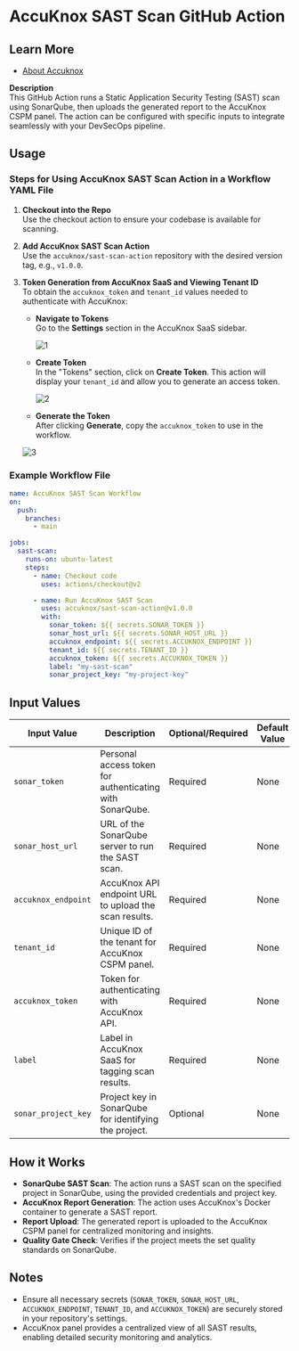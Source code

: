 # AccuKnox SAST Scan GitHub Action

## Learn More

- [About Accuknox](https://www.accuknox.com/)

**Description**  
This GitHub Action runs a Static Application Security Testing (SAST) scan using SonarQube, then uploads the generated report to the AccuKnox CSPM panel. The action can be configured with specific inputs to integrate seamlessly with your DevSecOps pipeline.

## Usage

### Steps for Using AccuKnox SAST Scan Action in a Workflow YAML File

1. **Checkout into the Repo**  
   Use the checkout action to ensure your codebase is available for scanning.
   
2. **Add AccuKnox SAST Scan Action**  
   Use the `accuknox/sast-scan-action` repository with the desired version tag, e.g., `v1.0.0`.

3. **Token Generation from AccuKnox SaaS and Viewing Tenant ID**  
   To obtain the `accuknox_token` and `tenant_id` values needed to authenticate with AccuKnox:
   
   - **Navigate to Tokens**  
     Go to the **Settings** section in the AccuKnox SaaS sidebar.

     ![1](https://github.com/udit-uniyal/container-scan-action/assets/115368361/8f4e188b-d9f3-4404-83af-134d5dc1417a)
   
   - **Create Token**  
     In the "Tokens" section, click on **Create Token**. This action will display your `tenant_id` and allow you to generate an access token.

     ![2](https://github.com/udit-uniyal/container-scan-action/assets/115368361/296bc611-acb8-4918-9d6b-3a8ec7733377)
   
   - **Generate the Token**  
     After clicking **Generate**, copy the `accuknox_token` to use in the workflow.

   ![3](https://github.com/udit-uniyal/container-scan-action/assets/115368361/16032af0-bcac-4787-8f2a-a3fa0edc6ec6)

### Example Workflow File

```yaml
name: AccuKnox SAST Scan Workflow
on:
  push:
    branches:
      - main

jobs:
  sast-scan:
    runs-on: ubuntu-latest
    steps:
      - name: Checkout code
        uses: actions/checkout@v2

      - name: Run AccuKnox SAST Scan
        uses: accuknox/sast-scan-action@v1.0.0
        with:
          sonar_token: ${{ secrets.SONAR_TOKEN }}
          sonar_host_url: ${{ secrets.SONAR_HOST_URL }}
          accuknox_endpoint: ${{ secrets.ACCUKNOX_ENDPOINT }}
          tenant_id: ${{ secrets.TENANT_ID }}
          accuknox_token: ${{ secrets.ACCUKNOX_TOKEN }}
          label: "my-sast-scan"
          sonar_project_key: "my-project-key"
```

## Input Values

| Input Value        | Description                                                | Optional/Required | Default Value |
|--------------------|------------------------------------------------------------|--------------------|---------------|
| `sonar_token`      | Personal access token for authenticating with SonarQube.   | Required          | None          |
| `sonar_host_url`   | URL of the SonarQube server to run the SAST scan.          | Required          | None          |
| `accuknox_endpoint`| AccuKnox API endpoint URL to upload the scan results.      | Required          | None          |
| `tenant_id`        | Unique ID of the tenant for AccuKnox CSPM panel.           | Required          | None          |
| `accuknox_token`   | Token for authenticating with AccuKnox API.                | Required          | None          |
| `label`            | Label in AccuKnox SaaS for tagging scan results.           | Required          | None          |
| `sonar_project_key`| Project key in SonarQube for identifying the project.      | Optional          | None          |

## How it Works

- **SonarQube SAST Scan**: The action runs a SAST scan on the specified project in SonarQube, using the provided credentials and project key.
- **AccuKnox Report Generation**: The action uses AccuKnox's Docker container to generate a SAST report.
- **Report Upload**: The generated report is uploaded to the AccuKnox CSPM panel for centralized monitoring and insights.
- **Quality Gate Check**: Verifies if the project meets the set quality standards on SonarQube.

## Notes

- Ensure all necessary secrets (`SONAR_TOKEN`, `SONAR_HOST_URL`, `ACCUKNOX_ENDPOINT`, `TENANT_ID`, and `ACCUKNOX_TOKEN`) are securely stored in your repository's settings.
- AccuKnox panel provides a centralized view of all SAST results, enabling detailed security monitoring and analytics.
  

